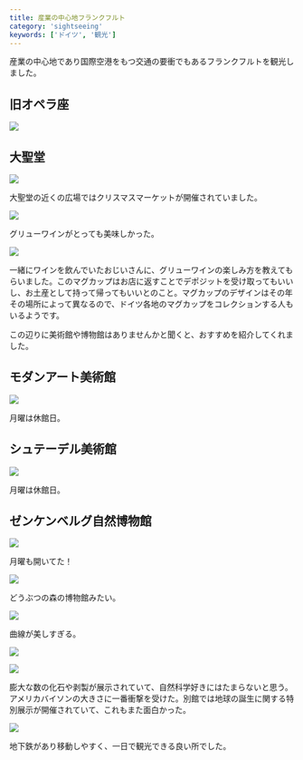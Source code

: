 ```yaml
---
title: 産業の中心地フランクフルト
category: 'sightseeing'
keywords: ['ドイツ', '観光']
---
```


産業の中心地であり国際空港をもつ交通の要衝でもあるフランクフルトを観光しました。

## 旧オペラ座

![ ](/img/blog_frankfurt01.jpg)

## 大聖堂

![ ](/img/blog_frankfurt02.jpg)

大聖堂の近くの広場ではクリスマスマーケットが開催されていました。

![ ](/img/blog_frankfurt03.jpg)

グリューワインがとっても美味しかった。

![ ](/img/blog_frankfurt04.jpg)

一緒にワインを飲んでいたおじいさんに、グリューワインの楽しみ方を教えてもらいました。このマグカップはお店に返すことでデポジットを受け取ってもいいし、お土産として持って帰ってもいいとのこと。マグカップのデザインはその年その場所によって異なるので、ドイツ各地のマグカップをコレクションする人もいるようです。

この辺りに美術館や博物館はありませんかと聞くと、おすすめを紹介してくれました。

## モダンアート美術館

![ ](/img/blog_frankfurt05.jpg)

月曜は休館日。

## シュテーデル美術館

![ ](/img/blog_frankfurt06.jpg)

月曜は休館日。

## ゼンケンベルグ自然博物館

![ ](/img/blog_frankfurt07.jpg)

月曜も開いてた！

![ ](/img/blog_frankfurt08.jpg)

どうぶつの森の博物館みたい。

![ ](/img/blog_frankfurt09.jpg)

曲線が美しすぎる。

![ ](/img/blog_frankfurt10.jpg)

![ ](/img/blog_frankfurt11.jpg)

膨大な数の化石や剥製が展示されていて、自然科学好きにはたまらないと思う。アメリカバイソンの大きさに一番衝撃を受けた。別館では地球の誕生に関する特別展示が開催されていて、これもまた面白かった。

![ ](/img/blog_frankfurt12.jpg)

地下鉄があり移動しやすく、一日で観光できる良い所でした。
